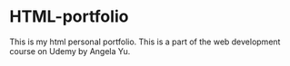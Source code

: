 # HTML-portfolio
This is my html personal portfolio. This is a part of the web development course on Udemy by Angela Yu.
